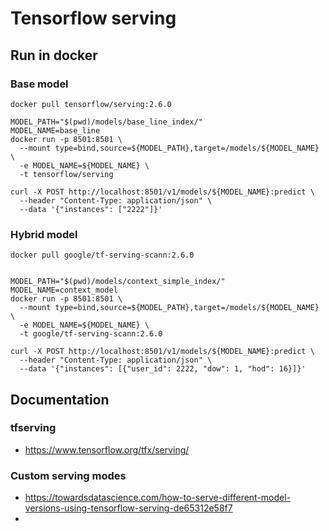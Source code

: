 # Tensorflow serving

## Run in docker

### Base model
```
docker pull tensorflow/serving:2.6.0

MODEL_PATH="$(pwd)/models/base_line_index/"
MODEL_NAME=base_line
docker run -p 8501:8501 \
  --mount type=bind,source=${MODEL_PATH},target=/models/${MODEL_NAME} \
  -e MODEL_NAME=${MODEL_NAME} \
  -t tensorflow/serving
```

```
curl -X POST http://localhost:8501/v1/models/${MODEL_NAME}:predict \
  --header "Content-Type: application/json" \
  --data '{"instances": ["2222"]}'

```
### Hybrid model
```
docker pull google/tf-serving-scann:2.6.0


MODEL_PATH="$(pwd)/models/context_simple_index/"
MODEL_NAME=context_model
docker run -p 8501:8501 \
  --mount type=bind,source=${MODEL_PATH},target=/models/${MODEL_NAME} \
  -e MODEL_NAME=${MODEL_NAME} \
  -t google/tf-serving-scann:2.6.0
```

```
curl -X POST http://localhost:8501/v1/models/${MODEL_NAME}:predict \
  --header "Content-Type: application/json" \
  --data '{"instances": [{"user_id": 2222, "dow": 1, "hod": 16}]}'

```

## Documentation
### tfserving
* https://www.tensorflow.org/tfx/serving/

### Custom serving modes
* https://towardsdatascience.com/how-to-serve-different-model-versions-using-tensorflow-serving-de65312e58f7
* 